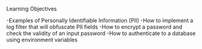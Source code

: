 Learning Objectives

-Examples of Personally Identifiable Information (PII)
-How to implement a log filter that will obfuscate PII fields
-How to encrypt a password and check the validity of an input password
-How to authenticate to a database using environment variables
